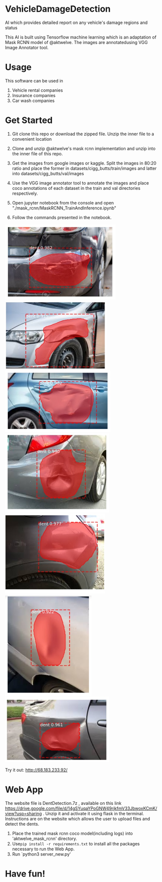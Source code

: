 # VehicleDamageDetection
AI which provides detailed report on any vehicle's damage regions and status


This AI is built using Tensorflow machine learning which is an adaptation of Mask RCNN model of @aktwelve. The images are annotatedusing VGG Image Annotator tool.

# Usage
This software can be used in 
1) Vehicle rental companies
2) Insurance companies
3) Car wash companies

# Get Started

1) Git clone this repo or download the zipped file. Unzip the inner file to a convenient location

2) Clone and unzip @aktwelve's mask rcnn implementation and unzip into the inner file of this repo.

4) Get the images from google images or kaggle. Split the images in 80:20 ratio and place the former in datasets/cigg_butts/train/images and latter into datasets/cigg_butts/val/images

5) Use the VGG image annotator tool to annotate the images and place coco annotations of each dataset in the train and val directories respectively.

6) Open jupyter notebook from the console and open "./mask_rcnn/MaskRCNN_TrainAndInference.ipynb"

7) Follow the commands presented in the notebook.

![Optional Text](1.jpg)
![Optional Text](2.jpg)
![Optional Text](3.jpg)
![Optional Text](5.jpg)
![Optional Text](6.jpg)
![Optional Text](7.jpg)
![Optional Text](8.jpg)

Try it out: http://68.183.233.92/


# Web App 
The website file is DentDetection.7z , available on this link https://drive.google.com/file/d/14gSYuqaYPoGNW49rjkfmV33JbwoxKCmK/view?usp=sharing . Unzip it and activate it using flask in the terminal. Instructions are on the website which allows the user to upload files and detect the dents.
1) Place the trained mask rcnn coco model(including logs) into 'aktwelve_mask_rcnn' directory.
2) Use`pip install -r requirements.txt` to install all the packages necessary to run the Web App.
3) Run `python3 server_new.py' 

# Have fun!
